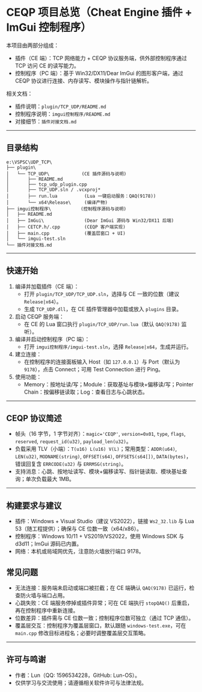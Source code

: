 # CEQP 项目总览（Cheat Engine 插件 + ImGui 控制程序）

本项目由两部分组成：
- 插件（CE 端）：TCP 网络能力 + CEQP 协议服务端，供外部控制程序通过 TCP 访问 CE 的读写能力。
- 控制程序（PC 端）：基于 Win32/DX11/Dear ImGui 的图形客户端，通过 CEQP 协议进行连接、内存读写、模块操作与指针链解析。

相关文档：
- 插件说明：`plugin/TCP_UDP/README.md`
- 控制程序说明：`imgui控制程序/README.md`
- 对接细节：`插件对接文档.md`

---

## 目录结构
```
e:\VSPSC\UDP_TCP\
├── plugin\
│   └── TCP_UDP\            (CE 插件源码与说明)
│       ├── README.md
│       ├── tcp_udp_plugin.cpp
│       ├── TCP_UDP.sln / .vcxproj*
│       ├── run.lua          (Lua 一键启动服务：QAQ(9178))
│       └── x64\Release\     (编译产物)
├── imgui控制程序\           (控制程序源码与说明)
│   ├── README.md
│   ├── ImGui\               (Dear ImGui 源码与 Win32/DX11 后端)
│   ├── CETCP.h/.cpp         (CEQP 客户端实现)
│   ├── main.cpp             (覆盖层窗口 + UI)
│   └── imgui-test.sln
└── 插件对接文档.md
```

---

## 快速开始
1. 编译并加载插件（CE 端）：
   - 打开 `plugin/TCP_UDP/TCP_UDP.sln`，选择与 CE 一致的位数（建议 `Release|x64`）。
   - 生成 `TCP_UDP.dll`，在 CE 插件管理器中加载或放入 `plugins` 目录。
2. 启动 CEQP 服务端：
   - 在 CE 的 Lua 窗口执行 `plugin/TCP_UDP/run.lua`（默认 `QAQ(9178)` 监听）。
3. 编译并启动控制程序（PC 端）：
   - 打开 `imgui控制程序/imgui-test.sln`，选择 `Release|x64`，生成并运行。
4. 建立连接：
   - 在控制程序的连接面板输入 Host（如 `127.0.0.1`）与 Port（默认为 `9178`），点击 Connect；可用 Test Connection 进行 Ping。
5. 使用功能：
   - Memory：按地址读/写；Module：获取基址与模块+偏移读/写；Pointer Chain：按偏移链读取；Log：查看日志与心跳状态。

---

## CEQP 协议简述
- 帧头（16 字节，1 字节对齐）：`magic='CEQP'`, `version=0x01`, `type`, `flags`, `reserved`, `request_id(u32)`, `payload_len(u32)`。
- 负载采用 TLV（小端）：`T(u16) L(u16) V(L)`；常用类型：`ADDR(u64)`, `LEN(u32)`, `MODNAME(string)`, `OFFSET(s64)`, `OFFSETS(s64[])`, `DATA(bytes)`，错误回复含 `ERRCODE(u32)` 与 `ERRMSG(string)`。
- 支持消息：心跳、按地址读写、模块+偏移读写、指针链读取、模块基址查询；单次负载最大 1MB。

---

## 构建要求与建议
- 插件：Windows + Visual Studio（建议 VS2022），链接 `Ws2_32.lib` 与 Lua 53（随工程提供）；确保与 CE 位数一致（x64/x86）。
- 控制程序：Windows 10/11 + VS2019/VS2022，使用 Windows SDK 与 d3d11；ImGui 源码已内置。
- 网络：本机或局域网优先，注意防火墙放行端口 9178。

## 常见问题
- 无法连接：服务端未启动或端口被拦截；在 CE 端确认 `QAQ(9178)` 已运行，检查防火墙与端口占用。
- 心跳失败：CE 端服务停掉或插件异常；可在 CE 端执行 `stopQAQ()` 后重启，再在控制程序中重新连接。
- 位数差异：插件需与 CE 位数一致；控制程序位数可独立（通过 TCP 通信）。
- 覆盖层交互：控制程序为覆盖层窗口，默认跟随 `windows-test.exe`，可在 `main.cpp` 修改目标进程名；必要时调整覆盖层交互策略。

---

## 许可与鸣谢
- 作者：Lun（QQ: 1596534228，GitHub: Lun-OS）。
- 仅供学习与交流使用；请遵循相关软件许可与法律法规。
